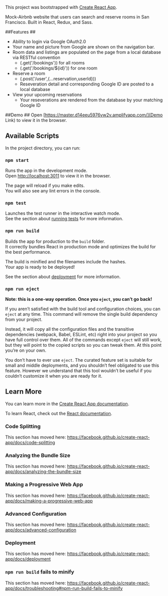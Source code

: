 This project was bootstrapped with [Create React App](https://github.com/facebook/create-react-app).

Mock-Airbnb website that users can search and reserve rooms in San Francisco. Built in React, Redux, and Sass.

##Features ##

* Ability to login via Google OAuth2.0
 * Your name and picture from Google are shown on the navigation bar. 
* Room data and listings are populated on the page from a local database via RESTful convention
  * (.get('/bookings')) for all rooms 
  * (.get('/bookings/${id}')) for one room
* Reserve a room
  * (.post('/user',{...reservation,userId})) 
  * Reseveration detail and corresponding Google ID are posted to a local database
* View your upcoming reservations
  * Your reseverations are rendered from the database by your matching Google ID 



##Demo ##
Open [https://master.d14eeu5976vw2v.amplifyapp.com/](Demo Link) to view it in the browser.





## Available Scripts

In the project directory, you can run:

### `npm start`

Runs the app in the development mode.<br />
Open [http://localhost:3011](http://localhost:3011) to view it in the browser.

The page will reload if you make edits.<br />
You will also see any lint errors in the console.

### `npm test`

Launches the test runner in the interactive watch mode.<br />
See the section about [running tests](https://facebook.github.io/create-react-app/docs/running-tests) for more information.

### `npm run build`

Builds the app for production to the `build` folder.<br />
It correctly bundles React in production mode and optimizes the build for the best performance.

The build is minified and the filenames include the hashes.<br />
Your app is ready to be deployed!

See the section about [deployment](https://facebook.github.io/create-react-app/docs/deployment) for more information.

### `npm run eject`

**Note: this is a one-way operation. Once you `eject`, you can’t go back!**

If you aren’t satisfied with the build tool and configuration choices, you can `eject` at any time. This command will remove the single build dependency from your project.

Instead, it will copy all the configuration files and the transitive dependencies (webpack, Babel, ESLint, etc) right into your project so you have full control over them. All of the commands except `eject` will still work, but they will point to the copied scripts so you can tweak them. At this point you’re on your own.

You don’t have to ever use `eject`. The curated feature set is suitable for small and middle deployments, and you shouldn’t feel obligated to use this feature. However we understand that this tool wouldn’t be useful if you couldn’t customize it when you are ready for it.

## Learn More

You can learn more in the [Create React App documentation](https://facebook.github.io/create-react-app/docs/getting-started).

To learn React, check out the [React documentation](https://reactjs.org/).

### Code Splitting

This section has moved here: https://facebook.github.io/create-react-app/docs/code-splitting

### Analyzing the Bundle Size

This section has moved here: https://facebook.github.io/create-react-app/docs/analyzing-the-bundle-size

### Making a Progressive Web App

This section has moved here: https://facebook.github.io/create-react-app/docs/making-a-progressive-web-app

### Advanced Configuration

This section has moved here: https://facebook.github.io/create-react-app/docs/advanced-configuration

### Deployment

This section has moved here: https://facebook.github.io/create-react-app/docs/deployment

### `npm run build` fails to minify

This section has moved here: https://facebook.github.io/create-react-app/docs/troubleshooting#npm-run-build-fails-to-minify

